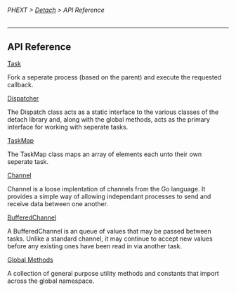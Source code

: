###### PHEXT > [Detach](../../README.md) > API Reference

------

## API Reference



[Task](Task.md)

Fork a seperate process (based on the parent) and execute the requested callback.



[Dispatcher](Dispatcher.md)

The Dispatch class acts as a static interface to the various classes of the detach library and, along with the global methods, acts as the primary interface for working with seperate tasks.



[TaskMap](TaskMap.md)

The TaskMap class maps an array of elements each unto their own seperate task.



[Channel](Channel.md)

Channel is a loose implentation of channels from the Go language. It provides a simple way of allowing independant processes to send and receive data between one another.



[BufferedChannel](BufferedChannel.md)

A BufferedChannel is an queue of values that may be passed between tasks. Unlike a standard channel, it may continue to accept new values before any existing ones have been read in via another task.



[Global Methods](global_functions.md)

A collection of general purpose utility methods and constants that import across the global namespace.


